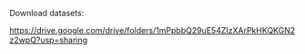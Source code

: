 Download datasets:

https://drive.google.com/drive/folders/1mPpbbQ29uE54ZIzXArPkHKQKGN2z2wpQ?usp=sharing
